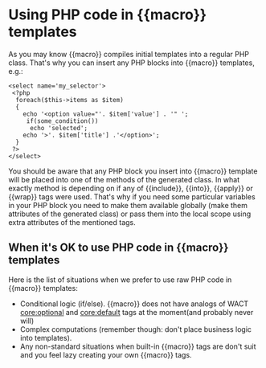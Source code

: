 # Using PHP code in {{macro}} templates
As you may know {{macro}} compiles initial templates into a regular PHP class. That's why you can insert any PHP blocks into {{macro}} templates, e.g.:

    <select name='my_selector'>
     <?php 
      foreach($this->items as $item) 
      {
        echo '<option value="'. $item['value'] . '" ';
         if(some_condition())
          echo 'selected';
        echo '>'. $item['title'] .'</option>';
      }
     ?>
    </select>

You should be aware that any PHP block you insert into {{macro}} template will be placed into one of the methods of the generated class. In what exactly method is depending on if any of {{include}}, {{into}}, {{apply}} or {{wrap}} tags were used. That's why if you need some particular variables in your PHP block you need to make them available globally (make them attributes of the generated class) or pass them into the local scope using extra attributes of the mentioned tags.

## When it's OK to use PHP code in {{macro}} templates
Here is the list of situations when we prefer to use raw PHP code in {{macro}} templates:

* Conditional logic (if/else). {{macro}} does not have analogs of WACT <core:optional> and <core:default> tags at the moment(and probably never will)
* Complex computations (remember though: don't place business logic into templates).
* Any non-standard situations when built-in {{macro}} tags are don't suit and you feel lazy creating your own {{macro}} tags.
